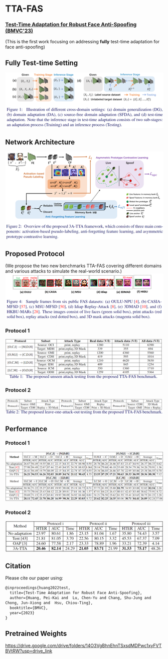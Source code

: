 # TTA-FAS
### [Test-Time Adaptation for Robust Face Anti-Spoofing (BMVC'23)]()

(This is the first work focusing on addressing **fully** test-time adaptation for face anti-spoofing)
## Fully Test-time Setting 
![Screenshot](figures/TTA_setting.png) 

## Network Architecture
![Screenshot](figures/Network.png) 

## Proposed Protocol
(We propose the two new benchmarks TTA-FAS covering different domains and various attacks to simulate the real-world scenario.)
![Screenshot](figures/datasets.png)

### Protocol 1
![Screenshot](figures/Protocol_1.png)

### Protocol 2
![Screenshot](figures/Protocol_2.png)

## Performance
### Protocol 1
![Screenshot](figures/Performance1.png)

### Protocol 2
![Screenshot](figures/Performance2.png)

## Citation

Please cite our paper using:

```
@inproceedings{huang2022test,
  title={Test-Time Adaptation for Robust Face Anti-Spoofing},
  author={Huang, Pei-Kai and  Lu, Chen-Yu and Chang, Shu-Jung and Chong, Jun-Xiong and  Hsu, Chiou-Ting},
  booktitle={BMVC}, 
  year={2023}
} 
```

## Pretrained Weights
https://drive.google.com/drive/folders/14O3VgBhnEhnTSxsdMDPwc1xyFVTBVtRW?usp=drive_link
